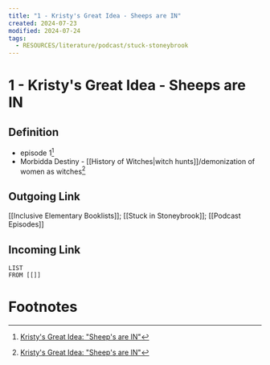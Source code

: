 ```yaml
---
title: "1 - Kristy's Great Idea - Sheeps are IN"
created: 2024-07-23
modified: 2024-07-24
tags:
  - RESOURCES/literature/podcast/stuck-stoneybrook
---
```

# 1 - Kristy's Great Idea - Sheeps are IN
## Definition
- episode 1[^1]
- Morbidda Destiny - [[History of Witches|witch hunts]]/demonization of women as witches[^1]

## Outgoing Link
[[Inclusive Elementary Booklists]]; [[Stuck in Stoneybrook]]; [[Podcast Episodes]]
## Incoming Link
```dataview
LIST
FROM [[]]
```
# Footnotes

[^1]: [Kristy's Great Idea: "Sheep's are IN"](https://www.stuckinstoneybrook.com/episodes/episode-01-kristys-great-idea)
